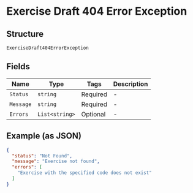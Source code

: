 
# Exercise Draft 404 Error Exception

## Structure

`ExerciseDraft404ErrorException`

## Fields

| Name | Type | Tags | Description |
|  --- | --- | --- | --- |
| `Status` | `string` | Required | - |
| `Message` | `string` | Required | - |
| `Errors` | `List<string>` | Optional | - |

## Example (as JSON)

```json
{
  "status": "Not Found",
  "message": "Exercise not found",
  "errors": [
    "Exercise with the specified code does not exist"
  ]
}
```

